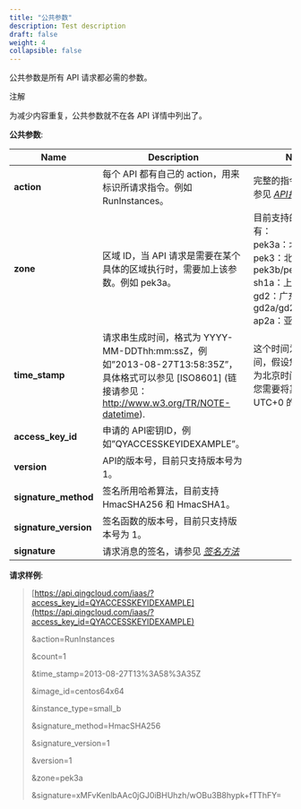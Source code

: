 ```yaml
---
title: "公共参数"
description: Test description
draft: false
weight: 4
collapsible: false
---
```


公共参数是所有 API 请求都必需的参数。

注解

为减少内容重复，公共参数就不在各 API 详情中列出了。

**公共参数**:

| Name | Description | Notes |
| --- | --- | --- |
| **action** | 每个 API 都有自己的 action，用来标识所请求指令。例如 RunInstances。 | 完整的指令名称列表请参见 [_API指令列表_](../command_list/instance/)。 |
| **zone** | 区域 ID，当 API 请求是需要在某个具体的区域执行时，需要加上该参数。例如 pek3a。 | 目前支持的区域 ID 有：<br/>pek3a：北京3区-A<br/>pek3：北京3区(包括 pek3b/pek3c/pek3d)<br/>sh1a：上海1区-A<br/>gd2：广东2区(包括 gd2a/gd2b)<br/>ap2a：亚太2区-A |
| **time_stamp** | 请求串生成时间，格式为 YYYY-MM-DDThh:mm:ssZ，例如”2013-08-27T13:58:35Z”，具体格式可以参见 [ISO8601] (链接请参见：http://www.w3.org/TR/NOTE-datetime). | 这个时间为 UTC 时间，假设您的本地时间为北京时间 UTC+8 ，您需要将其转化为 UTC+0 的时间。 |
| **access_key_id** | 申请的 API密钥ID，例如”QYACCESSKEYIDEXAMPLE”。 |   |
| **version** | API的版本号，目前只支持版本号为 1。 |   |
| **signature_method** | 签名所用哈希算法，目前支持 HmacSHA256 和 HmacSHA1。 |   |
| **signature_version** | 签名函数的版本号，目前只支持版本号为 1。 |   |
| **signature** | 请求消息的签名，请参见 [_签名方法_](../signature/) |   |

**请求样例**:

>[https://api.qingcloud.com/iaas/?access_key_id=QYACCESSKEYIDEXAMPLE](https://api.qingcloud.com/iaas/?access_key_id=QYACCESSKEYIDEXAMPLE)
>
>&action=RunInstances
>
> &count=1
>
> &time_stamp=2013-08-27T13%3A58%3A35Z
>
> &image_id=centos64x64
>
> &instance_type=small_b
>
> &signature_method=HmacSHA256
>
> &signature_version=1
>
> &version=1
>
> &zone=pek3a
>
> &signature=xMFvKenlbAAc0jGJ0iBHUhzh/wOBu3B8hypk+fTThFY=
>
